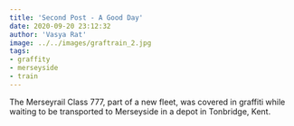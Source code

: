 ```yaml
---
title: 'Second Post - A Good Day'
date: 2020-09-20 23:12:32
author: 'Vasya Rat'
image: ../../images/graftrain_2.jpg
tags:
- graffity
- merseyside
- train
---
```


The Merseyrail Class 777, part of a new fleet, was covered in graffiti while waiting to be transported to Merseyside in a depot in Tonbridge, Kent.
